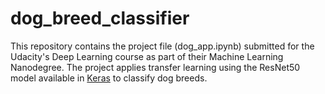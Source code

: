 # dog_breed_classifier

This repository contains the project file (dog_app.ipynb) submitted for the Udacity's Deep Learning course as part of their Machine Learning Nanodegree.  The project applies transfer learning using the ResNet50 model available in [Keras](https://keras.io/applications/#resnet50) to classify dog breeds.
